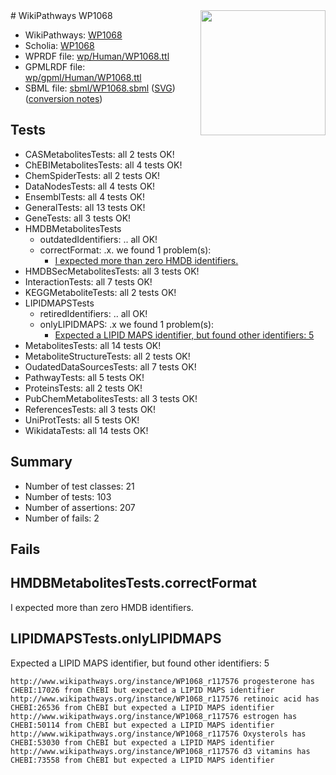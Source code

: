 <img style="float: right; width: 200px" src="../logo.png" />
# WikiPathways WP1068

* WikiPathways: [WP1068](https://identifiers.org/wikipathways:WP1068)
* Scholia: [WP1068](https://scholia.toolforge.org/wikipathways/WP1068)
* WPRDF file: [wp/Human/WP1068.ttl](../wp/Human/WP1068.ttl)
* GPMLRDF file: [wp/gpml/Human/WP1068.ttl](../wp/gpml/Human/WP1068.ttl)
* SBML file: [sbml/WP1068.sbml](../sbml/WP1068.sbml) ([SVG](../sbml/WP1068.svg)) ([conversion notes](../sbml/WP1068.txt))

## Tests
* CASMetabolitesTests: all 2 tests OK!
* ChEBIMetabolitesTests: all 4 tests OK!
* ChemSpiderTests: all 2 tests OK!
* DataNodesTests: all 4 tests OK!
* EnsemblTests: all 4 tests OK!
* GeneralTests: all 13 tests OK!
* GeneTests: all 3 tests OK!
* HMDBMetabolitesTests
    * outdatedIdentifiers: .. all OK!
    * correctFormat: .x. we found 1 problem(s):
        * [I expected more than zero HMDB identifiers.](#ad154c1e)
* HMDBSecMetabolitesTests: all 3 tests OK!
* InteractionTests: all 7 tests OK!
* KEGGMetaboliteTests: all 2 tests OK!
* LIPIDMAPSTests
    * retiredIdentifiers: .. all OK!
    * onlyLIPIDMAPS: .x we found 1 problem(s):
        * [Expected a LIPID MAPS identifier, but found other identifiers: 5](#48cc60bc)
* MetabolitesTests: all 14 tests OK!
* MetaboliteStructureTests: all 2 tests OK!
* OudatedDataSourcesTests: all 7 tests OK!
* PathwayTests: all 5 tests OK!
* ProteinsTests: all 2 tests OK!
* PubChemMetabolitesTests: all 3 tests OK!
* ReferencesTests: all 3 tests OK!
* UniProtTests: all 5 tests OK!
* WikidataTests: all 14 tests OK!


## Summary

* Number of test classes: 21
* Number of tests: 103
* Number of assertions: 207
* Number of fails: 2

## Fails

<a name="ad154c1e" />

## HMDBMetabolitesTests.correctFormat

I expected more than zero HMDB identifiers.
<a name="48cc60bc" />

## LIPIDMAPSTests.onlyLIPIDMAPS

Expected a LIPID MAPS identifier, but found other identifiers: 5
```
http://www.wikipathways.org/instance/WP1068_r117576 progesterone has CHEBI:17026 from ChEBI but expected a LIPID MAPS identifier
http://www.wikipathways.org/instance/WP1068_r117576 retinoic acid has CHEBI:26536 from ChEBI but expected a LIPID MAPS identifier
http://www.wikipathways.org/instance/WP1068_r117576 estrogen has CHEBI:50114 from ChEBI but expected a LIPID MAPS identifier
http://www.wikipathways.org/instance/WP1068_r117576 Oxysterols has CHEBI:53030 from ChEBI but expected a LIPID MAPS identifier
http://www.wikipathways.org/instance/WP1068_r117576 d3 vitamins has CHEBI:73558 from ChEBI but expected a LIPID MAPS identifier
```

